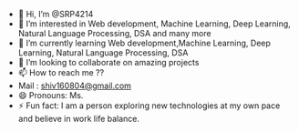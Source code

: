 - 👋 Hi, I’m @SRP4214
- 👀 I’m interested in Web development, Machine Learning, Deep Learning, Natural Language Processing, DSA and many more
- 🌱 I’m currently learning Web development,Machine Learning, Deep Learning, Natural Language Processing, DSA
- 💞️ I’m looking to collaborate on amazing projects
- 📫 How to reach me ??
- Mail : shiv160804@gmail.com
- 😄 Pronouns: Ms.
- ⚡ Fun fact: I am a person exploring new technologies at my own pace and believe in work life balance. 

<!---
SRP4214/SRP4214 is a ✨ special ✨ repository because its `README.md` (this file) appears on your GitHub profile.
You can click the Preview link to take a look at your changes.
--->
